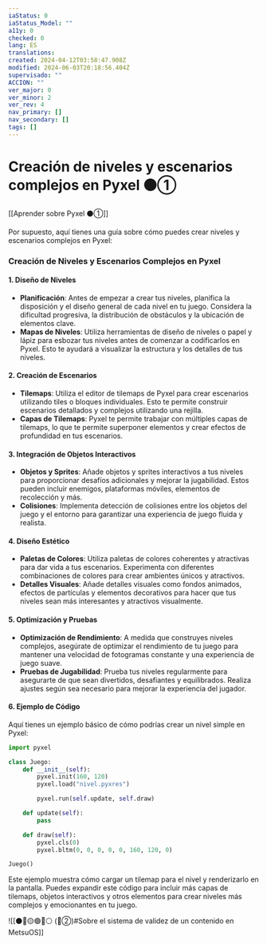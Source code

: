 ```yaml
---
iaStatus: 0
iaStatus_Model: ""
a11y: 0
checked: 0
lang: ES
translations: 
created: 2024-04-12T03:58:47.908Z
modified: 2024-06-03T20:18:56.404Z
supervisado: ""
ACCION: ""
ver_major: 0
ver_minor: 2
ver_rev: 4
nav_primary: []
nav_secondary: []
tags: []
---
```

# Creación de niveles y escenarios complejos en Pyxel ⚫①

[[Aprender sobre Pyxel  ⚫①]]

Por supuesto, aquí tienes una guía sobre cómo puedes crear niveles y escenarios complejos en Pyxel:

### Creación de Niveles y Escenarios Complejos en Pyxel

#### 1. Diseño de Niveles
- **Planificación**: Antes de empezar a crear tus niveles, planifica la disposición y el diseño general de cada nivel en tu juego. Considera la dificultad progresiva, la distribución de obstáculos y la ubicación de elementos clave.
- **Mapas de Niveles**: Utiliza herramientas de diseño de niveles o papel y lápiz para esbozar tus niveles antes de comenzar a codificarlos en Pyxel. Esto te ayudará a visualizar la estructura y los detalles de tus niveles.

#### 2. Creación de Escenarios
- **Tilemaps**: Utiliza el editor de tilemaps de Pyxel para crear escenarios utilizando tiles o bloques individuales. Esto te permite construir escenarios detallados y complejos utilizando una rejilla.
- **Capas de Tilemaps**: Pyxel te permite trabajar con múltiples capas de tilemaps, lo que te permite superponer elementos y crear efectos de profundidad en tus escenarios.

#### 3. Integración de Objetos Interactivos
- **Objetos y Sprites**: Añade objetos y sprites interactivos a tus niveles para proporcionar desafíos adicionales y mejorar la jugabilidad. Estos pueden incluir enemigos, plataformas móviles, elementos de recolección y más.
- **Colisiones**: Implementa detección de colisiones entre los objetos del juego y el entorno para garantizar una experiencia de juego fluida y realista.

#### 4. Diseño Estético
- **Paletas de Colores**: Utiliza paletas de colores coherentes y atractivas para dar vida a tus escenarios. Experimenta con diferentes combinaciones de colores para crear ambientes únicos y atractivos.
- **Detalles Visuales**: Añade detalles visuales como fondos animados, efectos de partículas y elementos decorativos para hacer que tus niveles sean más interesantes y atractivos visualmente.

#### 5. Optimización y Pruebas
- **Optimización de Rendimiento**: A medida que construyes niveles complejos, asegúrate de optimizar el rendimiento de tu juego para mantener una velocidad de fotogramas constante y una experiencia de juego suave.
- **Pruebas de Jugabilidad**: Prueba tus niveles regularmente para asegurarte de que sean divertidos, desafiantes y equilibrados. Realiza ajustes según sea necesario para mejorar la experiencia del jugador.

#### 6. Ejemplo de Código

Aquí tienes un ejemplo básico de cómo podrías crear un nivel simple en Pyxel:

```python
import pyxel

class Juego:
    def __init__(self):
        pyxel.init(160, 120)
        pyxel.load("nivel.pyxres")

        pyxel.run(self.update, self.draw)

    def update(self):
        pass

    def draw(self):
        pyxel.cls(0)
        pyxel.bltm(0, 0, 0, 0, 0, 160, 120, 0)

Juego()
```

Este ejemplo muestra cómo cargar un tilemap para el nivel y renderizarlo en la pantalla. Puedes expandir este código para incluir más capas de tilemaps, objetos interactivos y otros elementos para crear niveles más complejos y emocionantes en tu juego.

![[⚫🔴🟡🟢🔵⚪ (🔴②)#Sobre el sistema de validez de un contenido en MetsuOS]]